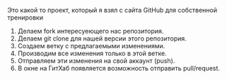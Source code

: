 Это какой то проект, который я взял с сайта GitHub для собственной тренировки

1. Делаем fork интересуеющего нас репозитория.
2. Делаем git clone для нашей версии этого репозитория.
3. Создаем ветку с предлагаемыми изменениями.
4. Производим все изменения только в этой ветке.
5. Отправляем эти изменения на свой аккаунт (push).
6. В окне на ГитХаб появляется возможность отправить pull/request.